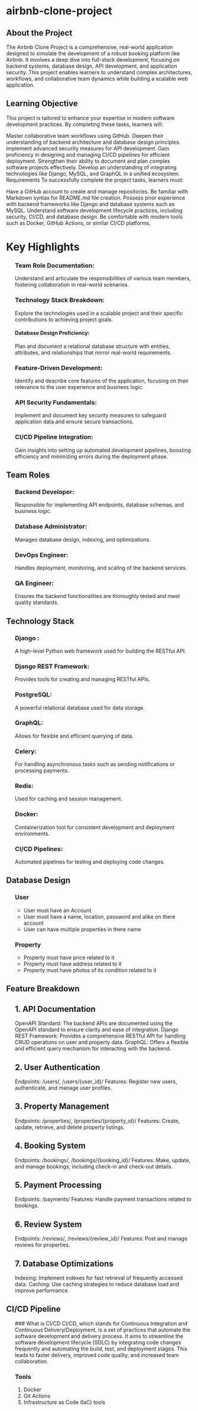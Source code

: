 # airbnb-clone-project

## About the Project

The Airbnb Clone Project is a comprehensive, real-world application designed to simulate the development of a robust booking platform like Airbnb. It involves a deep dive into full-stack development, focusing on backend systems, database design, API development, and application security. This project enables learners to understand complex architectures, workflows, and collaborative team dynamics while building a scalable web application.

## Learning Objective

This project is tailored to enhance your expertise in modern software development practices. By completing these tasks, learners will:

Master collaborative team workflows using GitHub.
Deepen their understanding of backend architecture and database design principles.
Implement advanced security measures for API development.
Gain proficiency in designing and managing CI/CD pipelines for efficient deployment.
Strengthen their ability to document and plan complex software projects effectively.
Develop an understanding of integrating technologies like Django, MySQL, and GraphQL in a unified ecosystem.
Requirements
To successfully complete the project tasks, learners must:

Have a GitHub account to create and manage repositories.
Be familiar with Markdown syntax for README.md file creation.
Possess prior experience with backend frameworks like Django and database systems such as MySQL.
Understand software development lifecycle practices, including security, CI/CD, and database design.
Be comfortable with modern tools such as Docker, GitHub Actions, or similar CI/CD platforms.

# Key Highlights

<ul>
  
  ### Team Role Documentation:
  Understand and articulate the responsibilities of various team members, fostering collaboration in real-world scenarios.
  
  ### Technology Stack Breakdown:
  Explore the technologies used in a scalable project and their specific contributions to achieving project goals.
  
  #### Database Design Proficiency:
  Plan and document a relational database structure with entities, attributes, and relationships that mirror real-world requirements.
  
  ### Feature-Driven Development:
  Identify and describe core features of the application, focusing on their relevance to the user experience and business logic.
  
  ### API Security Fundamentals:
  Implement and document key security measures to safeguard application data and ensure secure transactions.
  
  ### CI/CD Pipeline Integration:
  Gain insights into setting up automated development pipelines, boosting efficiency and minimizing errors during the deployment phase.
 
</ul>
 
## Team Roles

<ul>

### Backend Developer:
Responsible for implementing API endpoints, database schemas, and business logic.

### Database Administrator:
Manages database design, indexing, and optimizations.

### DevOps Engineer:
Handles deployment, monitoring, and scaling of the backend services.

### QA Engineer:
Ensures the backend functionalities are thoroughly tested and meet quality standards.

</ul>

## Technology Stack

<ul>  
  
### Django :
  A high-level Python web framework used for building the RESTful API.
  
### Django REST Framework:
  Provides tools for creating and managing RESTful APIs.
  
### PostgreSQL: 
  A powerful relational database used for data storage.
  
### GraphQL:
  Allows for flexible and efficient querying of data.
  
### Celery:
  For handling asynchronous tasks such as sending notifications or processing payments.
  
### Redis:
  Used for caching and session management.
  
### Docker:
  Containerization tool for consistent development and deployment environments.
  
### CI/CD Pipelines:
  Automated pipelines for testing and deploying code changes.
  
</ul>

## Database Design
<ul>

### User 
<ul>
  <li> User must have an Account </li>
  <li>User must have a name, location, password and alike on there account </li>
  <li>User can have multiple properties in there name </li>
</ul>

### Property 
<ul>
  <li> Property must have price related to it</li>
  <li> Property must have address related to it</li>
  <li> Property must have photos of its condition related to it</li>
</ul>

</ul>

## Feature Breakdown

<ul>
  
  ## 1. API Documentation
  
  OpenAPI Standard: The backend APIs are documented using the OpenAPI standard to ensure clarity and ease of integration.
  Django REST Framework: Provides a comprehensive RESTful API for handling CRUD operations on user and property data.
  GraphQL: Offers a flexible and efficient query mechanism for interacting with the backend.
  
  ## 2. User Authentication
  
  Endpoints: /users/, /users/{user_id}/
  Features: Register new users, authenticate, and manage user profiles.

  ## 3. Property Management
  
  Endpoints: /properties/, /properties/{property_id}/
  Features: Create, update, retrieve, and delete property listings.

  ## 4. Booking System
  
  Endpoints: /bookings/, /bookings/{booking_id}/
  Features: Make, update, and manage bookings, including check-in and check-out details.

  ## 5. Payment Processing
  
  Endpoints: /payments/
  Features: Handle payment transactions related to bookings.

  ## 6. Review System
  
  Endpoints: /reviews/, /reviews/{review_id}/
  Features: Post and manage reviews for properties.

  ## 7. Database Optimizations
  
  Indexing: Implement indexes for fast retrieval of frequently accessed data.
  Caching: Use caching strategies to reduce database load and improve performance.
  
</ul>

## CI/CD Pipeline

<ul>
### What is CI/CD 
  CI/CD, which stands for Continuous Integration and Continuous Delivery/Deployment, is a set of practices that automate the software development and delivery process. It aims to streamline the software development lifecycle (SDLC) by integrating code changes frequently and automating the build, test, and deployment stages. This leads to faster delivery, improved code quality, and increased team collaboration. 

### Tools 
  <ol>
    <li> Docker </li>
    <li> Git Actions </li>
    <li> Infrastructure as Code (IaC) tools </li>
  </ol>
</ul>
